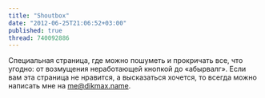 ```yaml
---
title: "Shoutbox"
date: "2012-06-25T21:06:52+03:00"
published: true
thread: 740092886
---
```


Специальнaя страница, где можно пошуметь и прокричать все, что угодно: от возмущения неработающей кнопкой до
&laquo;абырвалг&raquo;. Если вам эта страница не нравится, а высказаться хочется, то всегда можно написать
мне на [me@dikmax.name](mailto:me@dikmax.name).